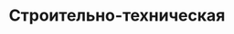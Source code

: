 ---
title: Строительно-техническая
description: Самая строительно-техническая экспертиза.
slug: building
---